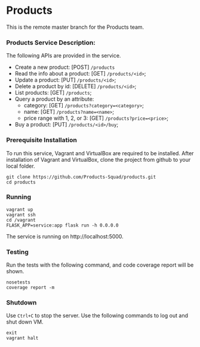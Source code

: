# Products
This is the remote master branch for the Products team.

### Products Service Description:
The following APIs are provided in the service.

* Create a new product: [POST] `/products`
* Read the info about a product: [GET] `/products/<id>`;
* Update a product: [PUT] `/products/<id>`;
* Delete a product by id: [DELETE] `/products/<id>`;
* List products: [GET] `/products`;
* Query a product by an attribute:
  - category: [GET] `/products?category=<category>`;
  - name: [GET] `/products?name=<name>`;
  - price range with 1, 2, or 3: [GET] `/products?price=<price>`;
* Buy a product: [PUT] `/products/<id>/buy`;

### Prerequisite Installation
To run this service, Vagrant and VirtualBox are required to be installed. After installation of Vagrant and VirtualBox, clone the project from github to your local folder.
```
git clone https://github.com/Products-Squad/products.git
cd products
```
### Running
```
vagrant up
vagrant ssh
cd /vagrant
FLASK_APP=service:app flask run -h 0.0.0.0
```
The service is running on http://localhost:5000.

### Testing

Run the tests with the following command, and code coverage report will be shown.
```
nosetests
coverage report -m
```

### Shutdown

Use ```Ctrl+C``` to stop the server.
Use the following commands to log out and shut down VM.
```
exit 
vagrant halt
```

